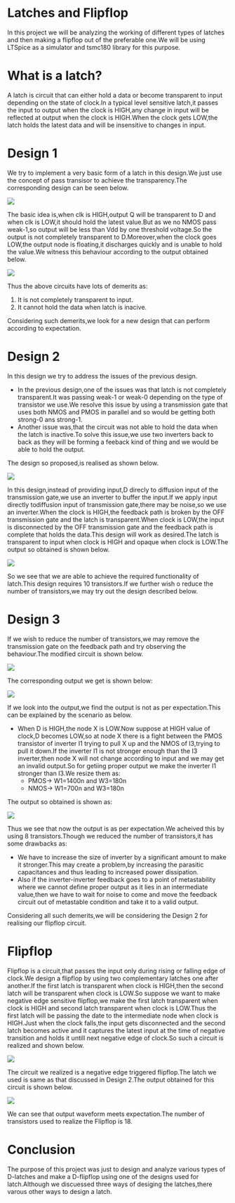 # Latches and Flipflop
In this project we will be analyzing the working of different types of latches and then making a flipflop out of the preferable one.We will be using LTSpice as a simulator and tsmc180 library for this purpose.

# What is a latch?
A latch is circuit that can either hold a data or become transparent to input depending on the state of clock.In a typical level sensitive latch,it passes the input to output when the clock is HIGH,any change in input will be reflected at output when the clock is HIGH.When the clock gets LOW,the latch holds the latest data and will be insensitive to changes in input.

# Design 1
We try to implement a very basic form of a latch in this design.We just use the concept of pass transisor to achieve the transparency.The corresponding design can be seen below.


![](design/des1.PNG)

The basic idea is,when clk is HIGH,output Q will be transparent to D and when clk is LOW,it should hold the latest value.But as we no NMOS pass weak-1,so output will be less than Vdd by one threshold voltage.So the output is not completely transparent to D.Moreover,when the clock goes LOW,the output node is floating,it discharges quickly and is unable to hold the value.We witness this behaviour according to the output obtained below.

![](ouput/des1op.PNG)

Thus the above circuits have lots of demerits as:
1. It is not completely transparent to input.
2. It cannot hold the data when latch is inacive.

Considering such demerits,we look for a new design that can perform according to expectation.

# Design 2
In this design we try to address the issues of the previous design.
- In the previous design,one of the issues was that latch is not completely transparent.It was passing weak-1 or weak-0 depending on the type of transistor we use.We resolve this issue by using a transmission gate that uses both NMOS and PMOS in parallel and so would be getting both strong-0 ans strong-1.
- Another issue was,that the circuit was not able to hold the data when the latch is inactive.To solve this issue,we use two inverters back to back as they will be forming a feeback kind of thing and we would be able to hold the output.

The design so proposed,is realised as shown below.

![](design/design2.PNG)

In this design,instead of providing input,D direcly to diffusion input of the transmission gate,we use an inverter to buffer the input.If we apply input directly todiffusion input of transmission gate,there may be noise,so we use an inverter.When the clock is HIGH,the feedback path is broken by the OFF transmission gate and the latch is transparent.When clock is LOW,the input is disconnected by the OFF transmission gate and the feedback path is complete that holds the data.This design will work as desired.The latch is transparent to input when clock is HIGH and opaque when clock is LOW.The output so obtained is shown below.

![](ouput/design2op.PNG)

So we see that we are able to achieve the required functionality of latch.This design requires 10 transistors.If we further wish o reduce the number of transistors,we may try out the design described below.

# Design 3
If we wish to reduce the number of transistors,we may remove the transmission gate on the feedback path and try observing the behaviour.The modified circuit is shown below.

![](design/des3.PNG)

The corresponding output we get is shown below:

![](ouput/des3op.PNG)

If we look into the output,we find the output is not as per expectation.This can be explained by the scenario as below.
- When D is HIGH,the node X is LOW.Now suppose at HIGH value of clock,D becomes LOW,so at node X there is a fight between the PMOS transistor of inverter I1 trying to pull X up and the NMOS of I3,trying to pull it down.If the inverter I1 is not stronger enough than the I3 inverter,then node X will not change according to input and we may get an invalid output.So for getiing proper output we make the inverter I1 stronger than I3.We resize them as: 
    - PMOS-> W1=1400n and W3=180n
    - NMOS-> W1=700n and W3=180n

The output so obtained is shown as:

![](ouput/des3op2.PNG)

Thus we see that now the output is as per expectation.We acheived this by using 8 transistors.Though we reduced the number of transistors,it has some drawbacks as:
- We have to increase the size of inverter by a significant amount to make it stronger.This may create a problem,by increasing the parasitic capacitances and thus leading to increased power dissipation.
- Also if the inverter-inverter feedback goes to a point of metastability where we cannot define proper output as it lies in an intermediate value,then we have to wait for noise to come and move the feedback circuit out of metastable condition and take it to a valid output.


Considering all such demerits,we will be considering the Design 2 for realising our flipflop circuit.

# Flipflop
Flipflop is a circuit,that passes the input only during rising or falling edge of clock.We design a flipflop by using two complementary latches one after another.If the first latch is transparent when clock is HIGH,then the second latch will be transparent when clock is LOW.So suppose we want to make negative edge sensitive flipflop,we make the first latch transparent when clock is HIGH and second latch transparent when clock is LOW.Thus the first latch will be passing the date to the intermediate node when clock is HIGH.Just when the clock falls,the input gets disconnected and the second latch becomes active and it captures the latest input at the time of negative transition and holds it untill next negative edge of clock.So such a circuit is realized and shown below.

![](design/des4.PNG)

The circuit we realized is a negative edge triggered flipflop.The latch we used is same as that discussed in Design 2.The output obtained for this circuit is shown below.

![](ouput/des4op.PNG)

We can see that output waveform meets expectation.The number of transistors used to realize the Flipflop is 18.

# Conclusion
The purpose of this project was just to design and analyze various types of D-latches and make a D-flipflop using one of the designs used for latch.Although we discuessed three ways of desiging the latches,there varous other ways to design a latch.
